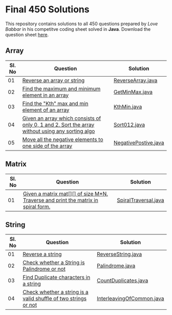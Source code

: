 # Final 450 Solutions

This repository contains solutions to all 450 questions prepared by _Love Babbar_ in his competitve coding sheet solved in **Java**. Download the question sheet [here](https://github.com/imKashyap/Final450/blob/main/FINAL450.xlsx).


## Array
|Sl. No  | Question| Solution |
|--|--|--|
|01  |  [Reverse an array or string](https://www.geeksforgeeks.org/write-a-program-to-reverse-an-array-or-string/)|[ReverseArray.java](./array/ReverseArray.java) |
|02 |  [Find the maximum and minimum element in an array](https://www.geeksforgeeks.org/maximum-and-minimum-in-an-array/)|[GetMinMax.java](./array/GetMinMax.java) |
|03 |  [Find the "Kth" max and min element of an array ](https://practice.geeksforgeeks.org/problems/kth-smallest-element5635/1)|[KthMin.java](./array/KthMin.java) |
|04 |  [Given an array which consists of only 0, 1 and 2. Sort the array without using any sorting algo](https://practice.geeksforgeeks.org/problems/sort-an-array-of-0s-1s-and-2s4231/1)|[Sort012.java](./array/Sort012.java) |
|05 |  [Move all the negative elements to one side of the array](https://www.geeksforgeeks.org/move-negative-numbers-beginning-positive-end-constant-extra-space/)|[NegativePostive.java](./array/NegativePositive.java) |


  

## Matrix
|Sl. No  | Question| Solution |
|--|--|--|
|01  |  [Given a matrix mat[][] of size M*N. Traverse and print the matrix in spiral form.](https://practice.geeksforgeeks.org/problems/spirally-traversing-a-matrix/0)|[SpiralTraversal.java](./matrix/SpiralTraversal.java) |

## String
|Sl. No  | Question| Solution |
|--|--|--|
|01  |  [Reverse a string](https://leetcode.com/problems/reverse-string/)|[ReverseString.java](./string/ReverseString.java) |
|02  |  [Check whether a String is Palindrome or not](https://practice.geeksforgeeks.org/problems/palindrome-string0817/1)|[Palindrome.java](./string/Palindrome.java) |
|03  |  [Find Duplicate characters in a string](https://www.geeksforgeeks.org/print-all-the-duplicates-in-the-input-string/)|[CountDuplicates.java](./string/CountDuplicates.java) |
|04  |  [Check whether a string is a valid shuffle of two strings or not](https://www.programiz.com/java-programming/examples/check-valid-shuffle-of-strings)|[InterleavingOfCommon.java](./string/InterleavingOfCommon.java) |

